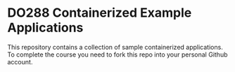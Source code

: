 # DO288 Containerized Example Applications

This repository contains a collection of sample containerized applications.  To complete the course you need to fork this repo into your personal Github account. 
